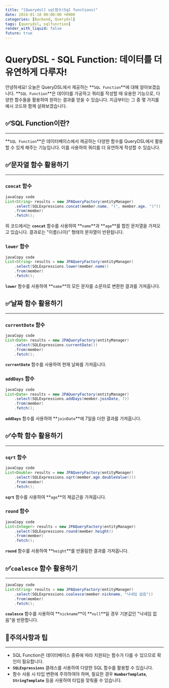 ```yaml
---
title: "[Querydsl] sql함수(Sql functions)"
date: 2024-01-18 00:00:00 +0900
categories: [Backend, Querydsl]
tags: [querydsl, sqlfunction]
render_with_liquid: false
future: true
---
```


# **QueryDSL - SQL Function: 데이터를 더 유연하게 다루자!**

안녕하세요! 오늘은 QueryDSL에서 제공하는 **`SQL Function`**에 대해 알아보겠습니다. **`SQL Function`**은 데이터를 가공하고 쿼리를 작성할 때 유용한 기능으로, 다양한 함수들을 활용하여 원하는 결과를 얻을 수 있습니다. 지금부터는 그 중 몇 가지를 예시 코드와 함께 살펴보겠습니다.

## ✅**SQL Function이란?**

---

**`SQL Function`**은 데이터베이스에서 제공하는 다양한 함수를 QueryDSL에서 활용할 수 있게 해주는 기능입니다. 이를 사용하여 쿼리를 더 유연하게 작성할 수 있습니다.

## ✅**문자열 함수 활용하기**

---

### **`concat` 함수**

```java
javaCopy code
List<String> results = new JPAQueryFactory(entityManager)
    .select(SQLExpressions.concat(member.name, "(", member.age, ")"))
    .from(member)
    .fetch();

```

위 코드에서는 **`concat`** 함수를 사용하여 **`name`**과 **`age`**를 합친 문자열을 가져오고 있습니다. 결과로는 "이름(나이)" 형태의 문자열이 반환됩니다.

### **`lower` 함수**

```java
javaCopy code
List<String> results = new JPAQueryFactory(entityManager)
    .select(SQLExpressions.lower(member.name))
    .from(member)
    .fetch();

```

**`lower`** 함수를 사용하여 **`name`**의 모든 문자를 소문자로 변환한 결과를 가져옵니다.

## ✅**날짜 함수 활용하기**

---

### **`currentDate` 함수**

```java
javaCopy code
List<Date> results = new JPAQueryFactory(entityManager)
    .select(SQLExpressions.currentDate())
    .from(member)
    .fetch();

```

**`currentDate`** 함수를 사용하여 현재 날짜를 가져옵니다.

### **`addDays` 함수**

```java
javaCopy code
List<Date> results = new JPAQueryFactory(entityManager)
    .select(SQLExpressions.addDays(member.joinDate, 7))
    .from(member)
    .fetch();

```

**`addDays`** 함수를 사용하여 **`joinDate`**에 7일을 더한 결과를 가져옵니다.

## ✅**수학 함수 활용하기**

---

### **`sqrt` 함수**

```java
javaCopy code
List<Double> results = new JPAQueryFactory(entityManager)
    .select(SQLExpressions.sqrt(member.age.doubleValue()))
    .from(member)
    .fetch();

```

**`sqrt`** 함수를 사용하여 **`age`**의 제곱근을 가져옵니다.

### **`round` 함수**

```java
javaCopy code
List<Integer> results = new JPAQueryFactory(entityManager)
    .select(SQLExpressions.round(member.height))
    .from(member)
    .fetch();

```

**`round`** 함수를 사용하여 **`height`**를 반올림한 결과를 가져옵니다.

## ✅**`coalesce` 함수 활용하기**

---

```java
javaCopy code
List<String> results = new JPAQueryFactory(entityManager)
    .select(SQLExpressions.coalesce(member.nickname, "닉네임 없음"))
    .from(member)
    .fetch();

```

**`coalesce`** 함수를 사용하여 **`nickname`**이 **`null`**일 경우 기본값인 "닉네임 없음"을 반환합니다.

## 📌**주의사항과 팁**

---

- SQL Function은 데이터베이스 종류에 따라 지원되는 함수가 다를 수 있으므로 확인이 필요합니다.
- **`SQLExpressions`** 클래스를 사용하여 다양한 SQL 함수를 활용할 수 있습니다.
- 함수 사용 시 타입 변환에 주의하여야 하며, 필요한 경우 **`NumberTemplate`**, **`StringTemplate`** 등을 사용하여 타입을 맞춰줄 수 있습니다.